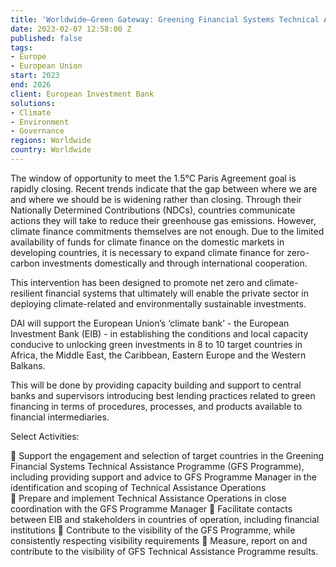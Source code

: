 ```yaml
---
title: 'Worldwide—Green Gateway: Greening Financial Systems Technical Assistance Programme'
date: 2023-02-07 12:58:00 Z
published: false
tags:
- Europe
- European Union
start: 2023
end: 2026
client: European Investment Bank
solutions:
- Climate
- Environment
- Governance
regions: Worldwide
country: Worldwide
---
```


The window of opportunity to meet the 1.5°C Paris Agreement goal is rapidly closing. Recent trends indicate that the gap between where we are and where we should be is widening rather than closing. Through their Nationally Determined Contributions (NDCs), countries communicate actions they will take to reduce their greenhouse gas emissions. However, climate finance commitments themselves are not enough. Due to the limited availability of funds for climate finance on the domestic markets in developing countries, it is necessary to expand climate finance for zero-carbon investments domestically and through international cooperation. 

This intervention has been designed to promote net zero and climate-resilient financial systems that ultimately will enable the private sector in deploying climate-related and environmentally sustainable investments. 

DAI will support the European Union’s ‘climate bank’ -  the European Investment Bank (EIB) - in establishing the conditions and local capacity conducive to unlocking green investments in 8 to 10 target countries in Africa, the Middle East, the Caribbean, Eastern Europe and the Western Balkans.   

This will be done by providing capacity building and support to central banks and supervisors introducing best lending practices related to green financing in terms of procedures, processes, and products available to financial intermediaries. 

Select Activities: 

	Support the engagement and selection of target countries in the Greening Financial Systems Technical Assistance Programme (GFS Programme), including providing support and advice to GFS Programme Manager in the identification and scoping of Technical Assistance Operations  
	Prepare and implement Technical Assistance Operations in close coordination with the GFS Programme Manager
	Facilitate contacts between EIB and stakeholders in countries of operation, including financial institutions
	Contribute to the visibility of the GFS Programme, while consistently respecting visibility requirements
	Measure, report on and contribute to the visibility of GFS Technical Assistance Programme results.


